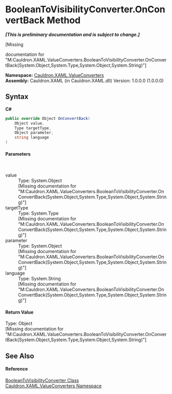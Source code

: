 # BooleanToVisibilityConverter.OnConvertBack Method 
 _**\[This is preliminary documentation and is subject to change.\]**_

\[Missing <summary> documentation for "M:Cauldron.XAML.ValueConverters.BooleanToVisibilityConverter.OnConvertBack(System.Object,System.Type,System.Object,System.String)"\]

**Namespace:**&nbsp;<a href="N_Cauldron_XAML_ValueConverters">Cauldron.XAML.ValueConverters</a><br />**Assembly:**&nbsp;Cauldron.XAML (in Cauldron.XAML.dll) Version: 1.0.0.0 (1.0.0.0)

## Syntax

**C#**<br />
``` C#
public override Object OnConvertBack(
	Object value,
	Type targetType,
	Object parameter,
	string language
)
```


#### Parameters
&nbsp;<dl><dt>value</dt><dd>Type: System.Object<br />\[Missing <param name="value"/> documentation for "M:Cauldron.XAML.ValueConverters.BooleanToVisibilityConverter.OnConvertBack(System.Object,System.Type,System.Object,System.String)"\]</dd><dt>targetType</dt><dd>Type: System.Type<br />\[Missing <param name="targetType"/> documentation for "M:Cauldron.XAML.ValueConverters.BooleanToVisibilityConverter.OnConvertBack(System.Object,System.Type,System.Object,System.String)"\]</dd><dt>parameter</dt><dd>Type: System.Object<br />\[Missing <param name="parameter"/> documentation for "M:Cauldron.XAML.ValueConverters.BooleanToVisibilityConverter.OnConvertBack(System.Object,System.Type,System.Object,System.String)"\]</dd><dt>language</dt><dd>Type: System.String<br />\[Missing <param name="language"/> documentation for "M:Cauldron.XAML.ValueConverters.BooleanToVisibilityConverter.OnConvertBack(System.Object,System.Type,System.Object,System.String)"\]</dd></dl>

#### Return Value
Type: Object<br />\[Missing <returns> documentation for "M:Cauldron.XAML.ValueConverters.BooleanToVisibilityConverter.OnConvertBack(System.Object,System.Type,System.Object,System.String)"\]

## See Also


#### Reference
<a href="T_Cauldron_XAML_ValueConverters_BooleanToVisibilityConverter">BooleanToVisibilityConverter Class</a><br /><a href="N_Cauldron_XAML_ValueConverters">Cauldron.XAML.ValueConverters Namespace</a><br />